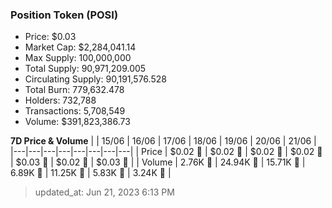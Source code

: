 
  ### Position Token (POSI)
  - Price: $0.03
  - Market Cap: $2,284,041.14
  - Max Supply: 100,000,000
  - Total Supply: 90,971,209.005
  - Circulating Supply: 90,191,576.528
  - Total Burn: 779,632.478
  - Holders: 732,788
  - Transactions: 5,708,549
  - Volume: $391,823,386.73

  **7D Price & Volume**
  | | 15&#x2F;06 | 16&#x2F;06 | 17&#x2F;06 | 18&#x2F;06 | 19&#x2F;06 | 20&#x2F;06 | 21&#x2F;06 |
  |---|---|---|---|---|---|---|---|
  | Price | $0.02 🔻 | $0.02 🚀 | $0.02 🚀 | $0.02 🚀 | $0.03 🚀 | $0.02 🔻 | $0.03 🚀 |
  | Volume | 2.76K 🔻 | 24.94K 🚀 | 15.71K 🔻 | 6.89K 🔻 | 11.25K 🚀 | 5.83K 🔻 | 3.24K 🔻 |

  > updated_at: Jun 21, 2023 6:13 PM
